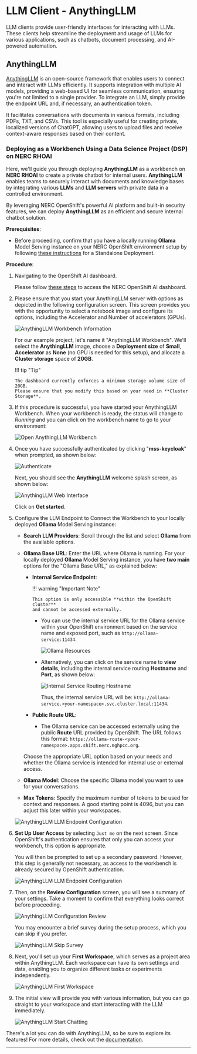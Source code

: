# LLM Client - AnythingLLM

LLM clients provide user-friendly interfaces for interacting with LLMs. These
clients help streamline the deployment and usage of LLMs for various applications,
such as chatbots, document processing, and AI-powered automation.

## AnythingLLM

[AnythingLLM](https://anythingllm.com/) is an open-source framework that enables
users to connect and interact with LLMs efficiently. It supports integration with
multiple AI models, providing a web-based UI for seamless communication, ensuring
you're not limited to a single provider. To integrate an LLM, simply provide the
endpoint URL and, if necessary, an authentication token.

It facilitates conversations with documents in various formats, including PDFs,
TXT, and CSVs. This tool is especially useful for creating private, localized
versions of ChatGPT, allowing users to upload files and receive context-aware
responses based on their content.

### Deploying as a Workbench Using a Data Science Project (DSP) on NERC RHOAI

Here, we'll guide you through deploying **AnythingLLM** as a workbench on
**NERC RHOAI** to create a private chatbot for internal users. **AnythingLLM**
enables teams to securely interact with documents and knowledge bases by integrating
various **LLMs** and **LLM servers** with private data in a controlled environment.

By leveraging NERC OpenShift's powerful AI platform and built-in security
features, we can deploy **AnythingLLM** as an efficient and secure internal
chatbot solution.

**Prerequisites**:

-   Before proceeding, confirm that you have a locally running **Ollama** Model
    Serving instance on your NERC OpenShift environment setup by following
    [these instructions](https://github.com/nerc-project/llm-on-nerc/blob/main/llm-servers/ollama/README.md)
    for a Standalone Deployment.

**Procedure**:

1.  Navigating to the OpenShift AI dashboard.

    Please follow [these steps](../../openshift-ai/logging-in/access-the-rhoai-dashboard.md)
    to access the NERC OpenShift AI dashboard.

2.  Please ensure that you start your AnythingLLM server with options as depicted
    in the following configuration screen. This screen provides you
    with the opportunity to select a notebook image and configure its options,
    including the Accelerator and Number of accelerators (GPUs).

    ![AnythingLLM Workbench Information](images/AnythingLLM-Jupyter-Notebook-Workbench.png)

    For our example project, let's name it "AnythingLLM Workbench". We'll select
    the **AnythingLLM** image, choose a **Deployment size** of **Small**, **Accelerator**
    as **None** (no GPU is needed for this setup), and allocate a **Cluster storage**
    space of **20GB**.

    !!! tip "Tip"

        The dashboard currently enforces a minimum storage volume size of 20GB.
        Please ensure that you modify this based on your need in **Cluster Storage**.

3.  If this procedure is successful, you have started your AnythingLLM Workbench.
    When your workbench is ready, the status will change to _Running_ and you can
    click on the workbench name to go to your environment:

    ![Open AnythingLLM Workbench](images/open-AnythingLLM-workbench.png)

4.  Once you have successfully authenticated by clicking "**mss-keycloak**" when
    prompted, as shown below:

    ![Authenticate](images/authenticate-user.png)

    Next, you should see the **AnythingLLM** welcome splash screen, as shown below:

    ![AnythingLLM Web Interface](images/AnythingLLM_web_interface.png)

    Click on **Get started**.

5.  Configure the LLM Endpoint to Connect the Workbench to your locally deployed
    **Ollama** Model Serving instance:

    -   **Search LLM Providers**: Scroll through the list and select **Ollama**
        from the available options.

    -   **Ollama Base URL**: Enter the URL where Ollama is running. For your
        locally deployed **Ollama** Model Serving instance, you have **two main**
        options for the "Ollama Base URL," as explained below:

        -   **Internal Service Endpoint**:  

            !!! warning "Important Note"

                This option is only accessible **within the OpenShift cluster**
                and cannot be accessed externally.

            -   You can use the internal service URL for the Ollama service within
                your OpenShift environment based on the service name and exposed
                port, such as `http://ollama-service:11434`.

                ![Ollama Resources](images/ollama-resources.png)

            -   Alternatively, you can click on the service name to **view details**,
                including the internal service routing **Hostname** and **Port**,
                as shown below:

                ![Internal Service Routing Hostname](images/ollama-internal-serving-hostname.png)

                Thus, the internal service URL will be: `http://ollama-service.<your-namespace>.svc.cluster.local:11434`.

        -   **Public Route URL**:

            -   The Ollama service can be accessed externally using the public
                **Route** URL provided by OpenShift. The URL follows this format:
                `https://ollama-route-<your-namespace>.apps.shift.nerc.mghpcc.org`.

        Choose the appropriate URL option based on your needs and whether the Ollama
        service is intended for internal use or external access.

    -   **Ollama Model**: Choose the specific Ollama model you want to use for
        your conversations.

    -   **Max Tokens**: Specify the maximum number of tokens to be used for
        context and responses. A good starting point is 4096, but you can adjust
        this later within your workspaces.

    ![AnythingLLM LLM Endpoint Configuration](images/anythingllm-configure.png)

6.  **Set Up User Access** by selecting `Just me` on the next screen. Since OpenShift's
    authentication ensures that only you can access your workbench, this option
    is appropriate.

    You will then be prompted to set up a secondary password. However, this step
    is generally not necessary, as access to the workbench is already secured by
    OpenShift authentication.

    ![AnythingLLM LLM Endpoint Configuration](images/anythingllm-just-me.png)

7.  Then, on the **Review Configuration** screen, you will see a summary of your
    settings. Take a moment to confirm that everything looks correct before proceeding.

    ![AnythingLLM Configuration Review](images/anythingllm-review.png)

    You may encounter a brief survey during the setup process, which you can skip
    if you prefer.

    ![AnythingLLM Skip Survey](images/anythingllm-skip-survey.png)

8.  Next, you'll set up your **First Workspace**, which serves as a project area
    within AnythingLLM. Each workspace can have its own settings and data, enabling
    you to organize different tasks or experiments independently.

    ![AnythingLLM First Workspace](images/anythingllm-first-workspace.png)

9.  The initial view will provide you with various information, but you can go
    straight to your workspace and start interacting with the LLM immediately.

    ![AnythingLLM Start Chatting](images/anythingllm-start-chatting.png)

There's a lot you can do with AnythingLLM, so be sure to explore its features! For
more details, check out the [documentation](https://docs.anythingllm.com/).

---
